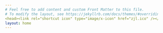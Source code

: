 ```yaml
---
# Feel free to add content and custom Front Matter to this file.
# To modify the layout, see https://jekyllrb.com/docs/themes/#overriding-theme-defaults
<head><link rel="shortcut icon" type="image/x-icon" href="zjl.ico" /></head>
layout: home
---
```

